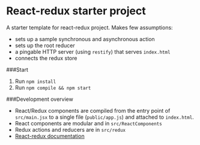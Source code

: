 # React-redux starter project

A starter template for react-redux project. Makes few assumptions: 
* sets up a sample synchronous and asynchronous action
* sets up the root reducer
* a pingable HTTP server (using `restify`) that serves `index.html`
* connects the redux store 

###Start
1. Run `npm install`
2. Run `npm compile && npm start`

###Development overview
* React/Redux components are compiled from the entry point of `src/main.jsx` to a single file (`public/app.js`) and attached to `index.html`.
* React components are modular and in `src/ReactComponents`
* Redux actions and reducers are in `src/redux`
* [React-redux documentation](http://redux.js.org/docs/basics/UsageWithReact.html)
